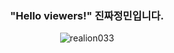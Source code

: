 <div align="center">
  <h3>"Hello viewers!"  진짜정민입니다.</h3>
  <img src="https://komarev.com/ghpvc/?username=realion033&label=Profile%20views&color=0e75b6&style=flat" alt="realion033"/>
</div>
